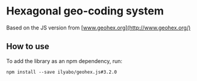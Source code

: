 # Hexagonal geo-coding system


Based on the JS version from [www.geohex.org](http://www.geohex.org/)


## How to use

To add the library as an npm dependency, run:

    npm install --save ilyabo/geohex.js#3.2.0
    
    
